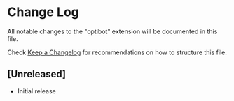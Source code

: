 # Change Log

All notable changes to the "optibot" extension will be documented in this file.

Check [Keep a Changelog](http://keepachangelog.com/) for recommendations on how to structure this file.

## [Unreleased]

- Initial release